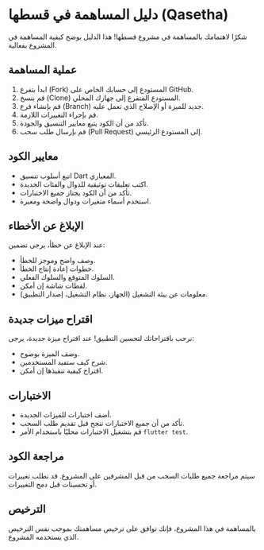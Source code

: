 # دليل المساهمة في قسطها (Qasetha)

شكرًا لاهتمامك بالمساهمة في مشروع قسطها! هذا الدليل يوضح كيفية المساهمة في المشروع بفعالية.

## عملية المساهمة

1. ابدأ بتفرع (Fork) المستودع إلى حسابك الخاص على GitHub.
2. قم بنسخ (Clone) المستودع المتفرع إلى جهازك المحلي.
3. قم بإنشاء فرع (Branch) جديد للميزة أو الإصلاح الذي تعمل عليه.
4. قم بإجراء التغييرات اللازمة.
5. تأكد من أن الكود يتبع معايير التنسيق والجودة.
6. قم بإرسال طلب سحب (Pull Request) إلى المستودع الرئيسي.

## معايير الكود

- اتبع أسلوب تنسيق Dart المعياري.
- اكتب تعليقات توثيقية للدوال والفئات الجديدة.
- تأكد من أن الكود يجتاز جميع الاختبارات.
- استخدم أسماء متغيرات ودوال واضحة ومعبرة.

## الإبلاغ عن الأخطاء

عند الإبلاغ عن خطأ، يرجى تضمين:

- وصف واضح وموجز للخطأ.
- خطوات إعادة إنتاج الخطأ.
- السلوك المتوقع والسلوك الفعلي.
- لقطات شاشة إن أمكن.
- معلومات عن بيئة التشغيل (الجهاز، نظام التشغيل، إصدار التطبيق).

## اقتراح ميزات جديدة

نرحب باقتراحاتك لتحسين التطبيق! عند اقتراح ميزة جديدة، يرجى:

- وصف الميزة بوضوح.
- شرح كيف ستفيد المستخدمين.
- اقتراح كيفية تنفيذها إن أمكن.

## الاختبارات

- أضف اختبارات للميزات الجديدة.
- تأكد من أن جميع الاختبارات تنجح قبل تقديم طلب السحب.
- قم بتشغيل الاختبارات محليًا باستخدام الأمر `flutter test`.

## مراجعة الكود

سيتم مراجعة جميع طلبات السحب من قبل المشرفين على المشروع. قد نطلب تغييرات أو تحسينات قبل دمج التغييرات.

## الترخيص

بالمساهمة في هذا المشروع، فإنك توافق على ترخيص مساهمتك بموجب نفس الترخيص الذي يستخدمه المشروع.